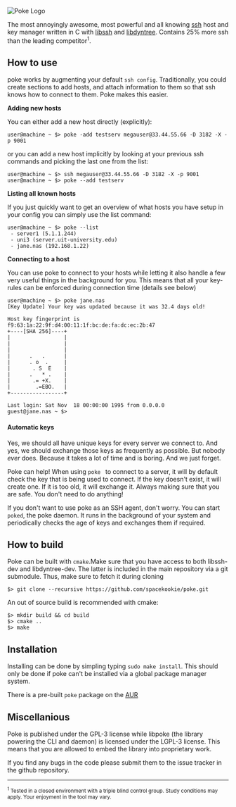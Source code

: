 ![Poke Logo](https://raw.githubusercontent.com/spacekookie/ssh-poke/master/shell_sc_313.png)

The most annoyingly awesome, most powerful and all knowing [ssh][ssh] host and key manager written in C with [libssh][libssh] and [libdyntree][libdyntree]. Contains 25% more ssh than the leading competitor<sup>1</sup>.


## How to use

poke works by augmenting your default `ssh config`. Traditionally, you could create sections to add hosts, and attach information to them so that ssh knows how to connect to them. Poke makes this easier.

**Adding new hosts**

You can either add a new host directly (explicitly):

```console
user@machine ~ $> poke -add testserv megauser@33.44.55.66 -D 3182 -X -p 9001
```

or you can add a new host implicitly by looking at your previous ssh commands and picking the last one from the list:

```console
user@machine ~ $> ssh megauser@33.44.55.66 -D 3182 -X -p 9001
user@machine ~ $> poke --add testserv
```

**Listing all known hosts**

If you just quickly want to get an overview of what hosts you have setup in your config you can simply use the list command:

```console
user@machine ~ $> poke --list
 - server1 (5.1.1.244)
 - uni3 (server.uit-university.edu)
 - jane.nas (192.168.1.22)
```

**Connecting to a host**

You can use poke to connect to your hosts while letting it also handle a few very useful things in the background for you. This means that all your key-rules can be enforced during connection time (details see below)

```console
user@machine ~ $> poke jane.nas
[Key Update] Your key was updated because it was 32.4 days old!

Host key fingerprint is f9:63:1a:22:9f:d4:00:11:1f:bc:de:fa:dc:ec:2b:47
+----[SHA 256]----+
|                 |
|                 |
|                 |
|      .   .      |
|      . o  .     |
|       . S  E    |
|      .   * .    |
|       .= +X.    |
|        .=EBO.   |
+-----------------+

Last login: Sat Nov  18 00:00:00 1995 from 0.0.0.0
guest@jane.nas ~ $>
```

#### Automatic keys

Yes, we should all have unique keys for every server we connect to. And yes, we should exchange those keys as frequently as possible. But nobody *ever* does. Because it takes a lot of time and is boring. And we just forget.

Poke can help! When using `poke ` to connect to a server, it will by default check the key that is being used to connect. If the key doesn't exist, it will create one. If it is too old, it will exchange it. Always making sure that you are safe. You don't need to do anything!

If you don't want to use poke as an SSH agent, don't worry. You can start `poked`, the poke daemon. It runs in the background of your system and periodically checks the age of keys and exchanges them if required.

## How to build

Poke can be built with `cmake`.Make sure that you have access to both libssh-dev and libdyntree-dev. The latter is included in the main repository via a git submodule. Thus, make sure to fetch it during cloning

```console
$> git clone --recursive https://github.com/spacekookie/poke.git
```

An out of source build is recommended with cmake:

```console
$> mkdir build && cd build
$> cmake ..
$> make
```


## Installation

Installing can be done by simpling typing `sudo make install`. This should only be done if poke can't be installed via a global package manager system.

There is a pre-built `poke` package on the [AUR][aur_package]

## Miscellanious

Poke is published under the GPL-3 license while libpoke (the library powering the CLI and daemon) is licensed under the LGPL-3 license. This means that you are allowed to embed the library into proprietary work.

If you find any bugs in the code please submit them to the issue tracker in the github repository.

---

<sub><sup>1</sup> Tested in a closed environment with a triple blind control group. Study conditions may apply. Your enjoyment in the tool may vary.</sub>

[rustlang]: http://rustlang.org/
[ssh]: https://wikipedia.org/wiki/Secure_Shell
[libssh]: https://www.libssh.org/
[libdyntree]: https://github.com/reepass/libdyntree
[aur_package]: soon...
